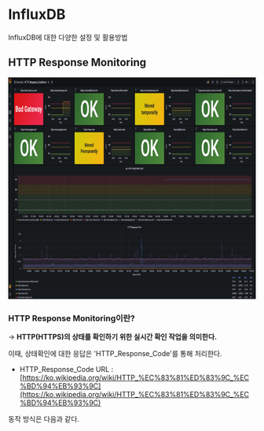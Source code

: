 InfluxDB
=============================
InfluxDB에 대한 다양한 설정 및 활용방법 



HTTP Response Monitoring
---------------------------------
<img src="/Main_DashBoard.png" width="900px" height="450px" title="px(픽셀) 크기 설정" alt="RubberDuck"></img><br/>

### HTTP Response Monitoring이란? 
-> **HTTP(HTTPS)의 상태를 확인하기 위한 실시간 확인 작업을 의미한다.**

이때, 상태확인에 대한 응답은 'HTTP_Response_Code'를 통해 처리한다.

* HTTP_Response_Code URL : [https://ko.wikipedia.org/wiki/HTTP_%EC%83%81%ED%83%9C_%EC%BD%94%EB%93%9C](https://ko.wikipedia.org/wiki/HTTP_%EC%83%81%ED%83%9C_%EC%BD%94%EB%93%9C)

동작 방식은 다음과 같다.








